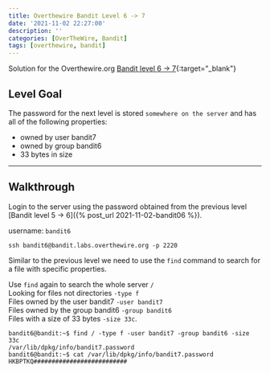 ```yaml
---
title: Overthewire Bandit Level 6 -> 7
date: '2021-11-02 22:27:00'
description: ''
categories: [OverTheWire, Bandit]
tags: [overthewire, bandit]
---
```


Solution for the Overthewire.org [Bandit level 6 -> 7](https://overthewire.org/wargames/bandit/bandit7.html){:target="\_blank"}  

## Level Goal

The password for the next level is stored `somewhere on the server` and has all of the following properties:

* owned by user bandit7
* owned by group bandit6
* 33 bytes in size

---

## Walkthrough

Login to the server using the password obtained from the previous level [Bandit level 5 -> 6]({% post_url 2021-11-02-bandit06 %}).

username: `bandit6`

```ssh
ssh bandit6@bandit.labs.overthewire.org -p 2220
```

Similar to the previous level we need to use the `find` command to search for a file with specific properties.  

Use `find` again to search the whole server `/`  
Looking for files not directories `-type f`  
Files owned by the user bandit7 `-user bandit7`  
Files owned by the group bandit6 `-group bandit6`  
Files with a size of 33 bytes `-size 33c`.  

```shell
bandit6@bandit:~$ find / -type f -user bandit7 -group bandit6 -size 33c
/var/lib/dpkg/info/bandit7.password
bandit6@bandit:~$ cat /var/lib/dpkg/info/bandit7.password
HKBPTKQ##########################
```
